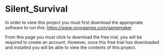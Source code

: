 # Silent_Survival

In order to view this project you must first download the appropriate software to run this:
  https://www.yoyogames.com/gamemaker

From this page you must click to download the free trial, you will be required to create an account. However, once this free trial has downloaded and installed you will be able to view the contents of this project.
